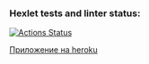 ### Hexlet tests and linter status:
[![Actions Status](https://github.com/Sergoff1/java-project-lvl5/workflows/hexlet-check/badge.svg)](https://github.com/Sergoff1/java-project-lvl5/actions)


[Приложение на heroku](http://sergoff-task-manager.herokuapp.com)